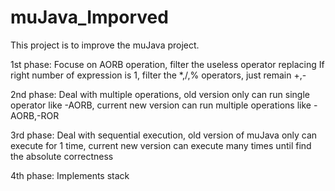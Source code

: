 # muJava_Imporved
This project is to improve the muJava project.

1st phase: Focuse on AORB operation, filter the useless operator replacing
           If right number of expression is 1, filter the *,/,% operators, just remain +,-
           
2nd phase: Deal with multiple operations, old version only can run single operator like -AORB, current new version can run multiple operations like -AORB,-ROR

3rd phase: Deal with sequential execution, old version of muJava only can execute for 1 time, current new version can execute many times until find the absolute correctness

4th phase: Implements stack
